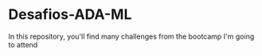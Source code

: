 # Desafios-ADA-ML
In this repository, you'll find many challenges from the bootcamp I'm going to attend
